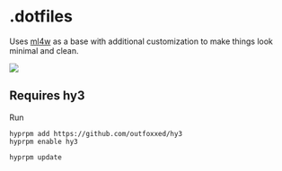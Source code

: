 # .dotfiles

Uses [ml4w](https://www.ml4w.com) as a base with additional customization to make things look minimal and clean. 

![](imgs/Desktop-Screen.png)

## Requires hy3

Run
```shell
hyprpm add https://github.com/outfoxxed/hy3
hyprpm enable hy3
```

```shell
hyprpm update
```

